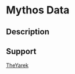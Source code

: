 Mythos Data
===========

Description
-----------

Support
-------

[TheYarek](mailto:jwojtas@yarek.io)
